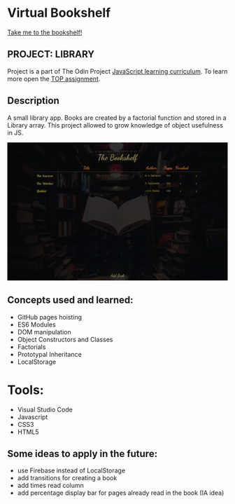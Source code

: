 # Virtual Bookshelf
[Take me to the bookshelf!](https://wblachut.github.io/Bookshelf_TheOdinProject/)
##
## PROJECT: LIBRARY

Project is a part of The Odin Project [JavaScript learning curriculum](https://www.theodinproject.com/courses/javascript). To learn more open the [TOP assignment](https://www.theodinproject.com/courses/javascript/lessons/library).

## Description

A small library app. Books are created by a factorial function and stored in a Library array. This project allowed to grow knowledge of object usefulness in JS.

![](book.gif)

## Concepts used and learned:

* GitHub pages hoisting
* ES6 Modules
* DOM manipulation
* Object Constructors and Classes
* Factorials
* Prototypal Inheritance
* LocalStorage


# Tools:

* Visual Studio Code
* Javascript
* CSS3
* HTML5


## Some ideas to apply in the future:

* use Firebase instead of LocalStorage
* add transitions for creating a book
* add times read column
* add percentage display bar for pages already read in the book (IA idea)
